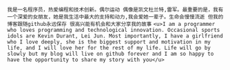 `我是一名程序员，热爱编程和技术创新。偶尔运动 偶像是凯文杜兰特,雷军。最重要的是，我有一个深爱的女朋友，她是我生活中最大的支持和动力,我会爱她一辈子。生命会慢慢流逝 但我的博客跟随github永远保存 很高兴能有机会和大家分享我的故事`
`<u>I am a programmer who loves programming and technological innovation. Occasional sports idols are Kevin Durant, Lei Jun. Most importantly, I have a girlfriend who I love deeply, she is the biggest support and motivation in my life, and I will love her for the rest of my life. Life will go by slowly but my blog will live on github forever and I am so happy to have the opportunity to share my story with you</u>`